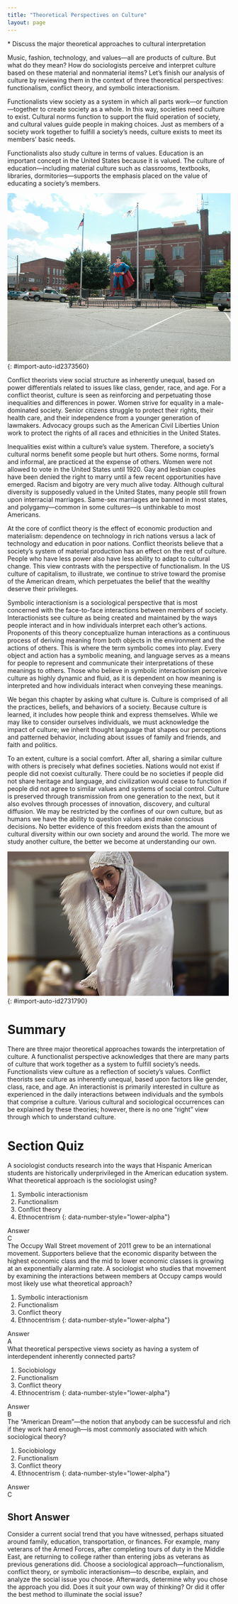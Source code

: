 ```yaml
---
title: "Theoretical Perspectives on Culture"
layout: page
---
```



<div data-type="abstract" markdown="1">
* Discuss the major theoretical approaches to cultural interpretation

</div>

Music, fashion, technology, and values—all are products of culture. But what do they mean? How do sociologists perceive and interpret culture based on these material and nonmaterial items? Let’s finish our analysis of culture by reviewing them in the context of three theoretical perspectives: functionalism, conflict theory, and symbolic interactionism.

Functionalists view society as a system in which all parts work—or function—together to create society as a whole. In this way, societies need culture to exist. Cultural norms function to support the fluid operation of society, and cultural values guide people in making choices. Just as members of a society work together to fulfill a society’s needs, culture exists to meet its members’ basic needs.

Functionalists also study culture in terms of values. Education is an important concept in the United States because it is valued. The culture of education—including material culture such as classrooms, textbooks, libraries, dormitories—supports the emphasis placed on the value of educating a society’s members.

 ![A statue of Superman between two flagpoles and in front of a two-story brick building is shown.](../resources/FIgure_03_04_01a.jpg "This statue of Superman stands in the center of Metropolis, Illinois. His pedestal reads &#x201C;Truth&#x2014;Justice&#x2014;The American Way.&#x201D; How would a functionalist interpret this statue? What does it reveal about the values of American culture? (Photo courtesy of David Wilson/flickr)"){: #import-auto-id2373560}

Conflict theorists view social structure as inherently unequal, based on power differentials related to issues like class, gender, race, and age. For a conflict theorist, culture is seen as reinforcing and perpetuating those inequalities and differences in power. Women strive for equality in a male-dominated society. Senior citizens struggle to protect their rights, their health care, and their independence from a younger generation of lawmakers. Advocacy groups such as the American Civil Liberties Union work to protect the rights of all races and ethnicities in the United States.

Inequalities exist within a culture’s value system. Therefore, a society’s cultural norms benefit some people but hurt others. Some norms, formal and informal, are practiced at the expense of others. Women were not allowed to vote in the United States until 1920. Gay and lesbian couples have been denied the right to marry until a few recent opportunities have emerged. Racism and bigotry are very much alive today. Although cultural diversity is supposedly valued in the United States, many people still frown upon interracial marriages. Same-sex marriages are banned in most states, and polygamy—common in some cultures—is unthinkable to most Americans.

At the core of conflict theory is the effect of economic production and materialism: dependence on technology in rich nations versus a lack of technology and education in poor nations. Conflict theorists believe that a society’s system of material production has an effect on the rest of culture. People who have less power also have less ability to adapt to cultural change. This view contrasts with the perspective of functionalism. In the US culture of capitalism, to illustrate, we continue to strive toward the promise of the American dream, which perpetuates the belief that the wealthy deserve their privileges.

Symbolic interactionism is a sociological perspective that is most concerned with the face-to-face interactions between members of society. Interactionists see culture as being created and maintained by the ways people interact and in how individuals interpret each other’s actions. Proponents of this theory conceptualize human interactions as a continuous process of deriving meaning from both objects in the environment and the actions of others. This is where the term symbolic comes into play. Every object and action has a symbolic meaning, and language serves as a means for people to represent and communicate their interpretations of these meanings to others. Those who believe in symbolic interactionism perceive culture as highly dynamic and fluid, as it is dependent on how meaning is interpreted and how individuals interact when conveying these meanings.

We began this chapter by asking what culture is. Culture is comprised of all the practices, beliefs, and behaviors of a society. Because culture is learned, it includes how people think and express themselves. While we may like to consider ourselves individuals, we must acknowledge the impact of culture; we inherit thought language that shapes our perceptions and patterned behavior, including about issues of family and friends, and faith and politics.

To an extent, culture is a social comfort. After all, sharing a similar culture with others is precisely what defines societies. Nations would not exist if people did not coexist culturally. There could be no societies if people did not share heritage and language, and civilization would cease to function if people did not agree to similar values and systems of social control. Culture is preserved through transmission from one generation to the next, but it also evolves through processes of innovation, discovery, and cultural diffusion. We may be restricted by the confines of our own culture, but as humans we have the ability to question values and make conscious decisions. No better evidence of this freedom exists than the amount of cultural diversity within our own society and around the world. The more we study another culture, the better we become at understanding our own.

 ![A child in all-white cultural dress is shown.](../resources/Figure_03_04_02a.jpg "This child&#x2019;s clothing may be culturally specific, but her facial expression is universal. (Photo courtesy of Beth Rankin/flickr)"){: #import-auto-id2731790}

# Summary

There are three major theoretical approaches towards the interpretation of culture. A functionalist perspective acknowledges that there are many parts of culture that work together as a system to fulfill society’s needs. Functionalists view culture as a reflection of society’s values. Conflict theorists see culture as inherently unequal, based upon factors like gender, class, race, and age. An interactionist is primarily interested in culture as experienced in the daily interactions between individuals and the symbols that comprise a culture. Various cultural and sociological occurrences can be explained by these theories; however, there is no one “right” view through which to understand culture.

# Section Quiz

<div data-type="exercise" data-label="section-quiz">
<div data-type="problem" markdown="1">
A sociologist conducts research into the ways that Hispanic American students are historically underprivileged in the American education system. What theoretical approach is the sociologist using?

1.  Symbolic interactionism
2.  Functionalism
3.  Conflict theory
4.  Ethnocentrism
{: data-number-style="lower-alpha"}

</div>
<div data-type="solution" id="eip-id2349461" markdown="1">
<div data-type="title">
Answer
</div>
C

</div>
</div>

<div data-type="exercise" data-label="section-quiz">
<div data-type="problem" markdown="1">
The Occupy Wall Street movement of 2011 grew to be an international movement. Supporters believe that the economic disparity between the highest economic class and the mid to lower economic classes is growing at an exponentially alarming rate. A sociologist who studies that movement by examining the interactions between members at Occupy camps would most likely use what theoretical approach?

1.  Symbolic interactionism
2.  Functionalism
3.  Conflict theory
4.  Ethnocentrism
{: data-number-style="lower-alpha"}

</div>
<div data-type="solution" id="eip-id770881" markdown="1">
<div data-type="title">
Answer
</div>
A

</div>
</div>

<div data-type="exercise" data-label="section-quiz">
<div data-type="problem" markdown="1">
What theoretical perspective views society as having a system of interdependent inherently connected parts?

1.  Sociobiology
2.  Functionalism
3.  Conflict theory
4.  Ethnocentrism
{: data-number-style="lower-alpha"}

</div>
<div data-type="solution" id="eip-id3031719" markdown="1">
<div data-type="title">
Answer
</div>
B

</div>
</div>

<div data-type="exercise" data-label="section-quiz">
<div data-type="problem" markdown="1">
The “American Dream”—the notion that anybody can be successful and rich if they work hard enough—is most commonly associated with which sociological theory?

1.  Sociobiology
2.  Functionalism
3.  Conflict theory
4.  Ethnocentrism
{: data-number-style="lower-alpha"}

</div>
<div data-type="solution" id="eip-id2395944" markdown="1">
<div data-type="title">
Answer
</div>
C

</div>
</div>

## Short Answer

<div data-type="exercise" data-label="short-answer">
<div data-type="problem" markdown="1">
Consider a current social trend that you have witnessed, perhaps situated around family, education, transportation, or finances. For example, many veterans of the Armed Forces, after completing tours of duty in the Middle East, are returning to college rather than entering jobs as veterans as previous generations did. Choose a sociological approach—functionalism, conflict theory, or symbolic interactionism—to describe, explain, and analyze the social issue you choose. Afterwards, determine why you chose the approach you did. Does it suit your own way of thinking? Or did it offer the best method to illuminate the social issue?

</div>
</div>

